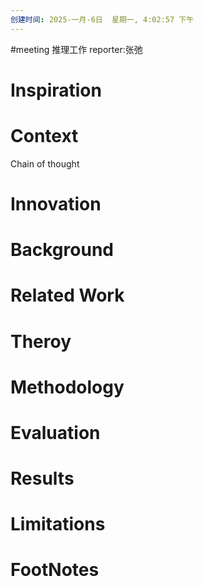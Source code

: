 ```yaml
---
创建时间: 2025-一月-6日  星期一, 4:02:57 下午
---
```

#meeting 
推理工作
reporter:张弛
# Inspiration


# Context


Chain of thought 


# Innovation



# Background



# Related Work



# Theroy



# Methodology



# Evaluation



# Results



# Limitations



# FootNotes
